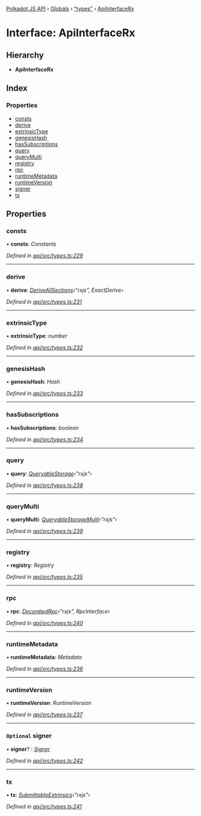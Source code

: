 [Polkadot JS API](../README.md) › [Globals](../globals.md) › ["types"](../modules/_types_.md) › [ApiInterfaceRx](_types_.apiinterfacerx.md)

# Interface: ApiInterfaceRx

## Hierarchy

* **ApiInterfaceRx**

## Index

### Properties

* [consts](_types_.apiinterfacerx.md#consts)
* [derive](_types_.apiinterfacerx.md#derive)
* [extrinsicType](_types_.apiinterfacerx.md#extrinsictype)
* [genesisHash](_types_.apiinterfacerx.md#genesishash)
* [hasSubscriptions](_types_.apiinterfacerx.md#hassubscriptions)
* [query](_types_.apiinterfacerx.md#query)
* [queryMulti](_types_.apiinterfacerx.md#querymulti)
* [registry](_types_.apiinterfacerx.md#registry)
* [rpc](_types_.apiinterfacerx.md#rpc)
* [runtimeMetadata](_types_.apiinterfacerx.md#runtimemetadata)
* [runtimeVersion](_types_.apiinterfacerx.md#runtimeversion)
* [signer](_types_.apiinterfacerx.md#optional-signer)
* [tx](_types_.apiinterfacerx.md#tx)

## Properties

###  consts

• **consts**: *Constants*

*Defined in [api/src/types.ts:229](https://github.com/polkadot-js/api/blob/47d0e68f7d/packages/api/src/types.ts#L229)*

___

###  derive

• **derive**: *[DeriveAllSections](../modules/_util_decorate_.md#deriveallsections)‹"rxjs", ExactDerive›*

*Defined in [api/src/types.ts:231](https://github.com/polkadot-js/api/blob/47d0e68f7d/packages/api/src/types.ts#L231)*

___

###  extrinsicType

• **extrinsicType**: *number*

*Defined in [api/src/types.ts:232](https://github.com/polkadot-js/api/blob/47d0e68f7d/packages/api/src/types.ts#L232)*

___

###  genesisHash

• **genesisHash**: *Hash*

*Defined in [api/src/types.ts:233](https://github.com/polkadot-js/api/blob/47d0e68f7d/packages/api/src/types.ts#L233)*

___

###  hasSubscriptions

• **hasSubscriptions**: *boolean*

*Defined in [api/src/types.ts:234](https://github.com/polkadot-js/api/blob/47d0e68f7d/packages/api/src/types.ts#L234)*

___

###  query

• **query**: *[QueryableStorage](_types_.queryablestorage.md)‹"rxjs"›*

*Defined in [api/src/types.ts:238](https://github.com/polkadot-js/api/blob/47d0e68f7d/packages/api/src/types.ts#L238)*

___

###  queryMulti

• **queryMulti**: *[QueryableStorageMulti](../modules/_types_.md#queryablestoragemulti)‹"rxjs"›*

*Defined in [api/src/types.ts:239](https://github.com/polkadot-js/api/blob/47d0e68f7d/packages/api/src/types.ts#L239)*

___

###  registry

• **registry**: *Registry*

*Defined in [api/src/types.ts:235](https://github.com/polkadot-js/api/blob/47d0e68f7d/packages/api/src/types.ts#L235)*

___

###  rpc

• **rpc**: *[DecoratedRpc](../modules/_types_.md#decoratedrpc)‹"rxjs", RpcInterface›*

*Defined in [api/src/types.ts:240](https://github.com/polkadot-js/api/blob/47d0e68f7d/packages/api/src/types.ts#L240)*

___

###  runtimeMetadata

• **runtimeMetadata**: *Metadata*

*Defined in [api/src/types.ts:236](https://github.com/polkadot-js/api/blob/47d0e68f7d/packages/api/src/types.ts#L236)*

___

###  runtimeVersion

• **runtimeVersion**: *RuntimeVersion*

*Defined in [api/src/types.ts:237](https://github.com/polkadot-js/api/blob/47d0e68f7d/packages/api/src/types.ts#L237)*

___

### `Optional` signer

• **signer**? : *[Signer](_types_.signer.md)*

*Defined in [api/src/types.ts:242](https://github.com/polkadot-js/api/blob/47d0e68f7d/packages/api/src/types.ts#L242)*

___

###  tx

• **tx**: *[SubmittableExtrinsics](_types_.submittableextrinsics.md)‹"rxjs"›*

*Defined in [api/src/types.ts:241](https://github.com/polkadot-js/api/blob/47d0e68f7d/packages/api/src/types.ts#L241)*
